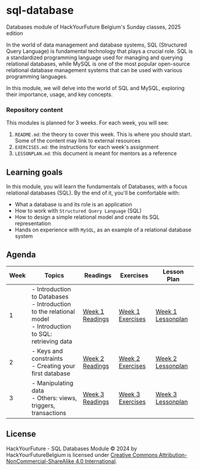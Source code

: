 # sql-database

Databases module of HackYourFuture Belgium's Sunday classes, 2025 edition

In the world of data management and database systems, SQL (Structured Query Language) is fundamental technology that plays a crucial role. SQL is a standardized programming language used for managing and querying relational databases, while MySQL is one of the most popular open-source relational database management systems that can be used with various programming languages. 

In this module, we will delve into the world of SQL and MySQL, exploring their importance, usage, and key concepts.

### Repository content

This modules is planned for 3 weeks. For each week, you will see:

1. `README.md`: the theory to cover this week. This is where you should start. Some of the content may link to external resources
1. `EXERCISES.md`: the instructions for each week's assignment
1. `LESSONPLAN.md`: this document is meant for mentors as a reference

## Learning goals

In this module, you will learn the fundamentals of Databases, with a focus relational databases (SQL). By the end of it, you'll be comfortable with:

- What a database is and its role is an application
- How to work with `Structured Query Language` (SQL)
- How to design a simple relational model and create its SQL representation
- Hands on experience with `MySQL`, as an example of a relational database system

## Agenda

| Week | Topics                                                                                                    | Readings | Exercises | Lesson Plan |
|------|-----------------------------------------------------------------------------------------------------------|----------|-----------|-------------|
| 1    | - Introduction to Databases <br> - Introduction to the relational model <br> - Introduction to SQL: retrieving data | [Week 1 Readings](./week1/README.md)     | [Week 1 Exercises](./week1/EXERCISES.md)      | [Week 1 Lessonplan](./week1/LESSONPLAN.md)        |
| 2    | - Keys and constraints <br> - Creating your first database   |  [Week 2 Readings](./week2/README.md)     | [Week 2 Exercises](./week2/EXERCISES.md)       | [Week 2 Lessonplan](./week2/LESSONPLAN.md)         |
| 3    | - Manipulating data <br> - Others: views, triggers, transactions | [Week 3 Readings](./week3/README.md)     | [Week 3 Exercises](./week3/EXERCISES.md)      | [Week 3 Lessonplan](./week3/LESSONPLAN.md)        |

## License

HackYourFuture - SQL Databases Module © 2024 by HackYourFutureBelgium is licensed under [Creative Commons Attribution-NonCommercial-ShareAlike 4.0 International](https://creativecommons.org/licenses/by-nc-sa/4.0/).
